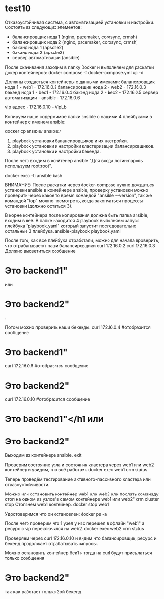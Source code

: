# test10

Отказоустойчивая система, с автоматизацией установки и настройки.
Состоять из следующих элементов:
- балансировщик нода 1 (nginx, pacemaker, corosync, crmsh)
- балансировщик нода 2 (nginx, pacemaker, corosync, crmsh)
- бэкэнд нода 1 (apsche2)
- бэкэнд нода 2 (apsche2)
- сервер автоматизации (ansible)


После скачивания заходим в папку Docker и выполняем для раскатки докер контейнеров:
docker compose -f docker-compose.yml up -d

Должны создасться контейнеры с данными именами:
балансировщик нода 1 -  web1     - 172.16.0.2
балансировщик нода 2 -  web2     - 172.16.0.3
бэкэнд нода 1 -         bec1     - 172.16.0.4
бэкэнд нода 2 -         bec2     - 172.16.0.5
сервер автоматизации -  ansible  - 172.16.0.6

vip адрес - 172.16.0.10 - VipLb

Копируем наше содержимое папки ansible с нашими 4 плейбуками в контейнер с именем ansible:

docker cp ansible/ ansible:/

1. playbook установки балансировщиков и их настройки.
2. playbook установки и настройки кластеризации балансировщиков.
3. playbook установки и настройки бэкенда.

После чего входим в конйтенер ansible "Для входа логин:пароль используем root:root".

docker exec -ti ansible bash

ВНИМАНИЕ: После раскатки через docker-compose нужно дождаться установки ansible в контейнере ansible, проверку установки можно проверить через какое то время командой "ansible --version", так же командой "top" можно посмотреть, когда закончаться процессы установки (должно остаться 3). 

В корне контейнера после копирования должна быть папка ansible, входим в неё.
В папке находится 4 playbook выполняем запуск плейбука "playbook.yaml" который запустит последовательно остальные 3 плейбука.
ansible-playbook playbook.yaml

После того, как все плейбука отработали, можно для начала проверить, что отрабатываеют наши балансировщики
curl 172.16.0.2
curl 172.16.0.3
Должно высветиться сообщение <h1>Это backend1"</h1> или <h1>Это backend2"</h1>.

Потом можно проверить наши бекенды.
curl 172.16.0.4 #отобразится сообщение <h1>Это backend1"</h1>
curl 172.16.0.5 #отобразится сообщение <h1>Это backend2"</h1>

curl 172.16.0.10 #отобразится сообщение <h1>Это backend1"</h1 или <h1>Это backend2"</h1>

Выходим из контейнера ansible.
exit

Проверим состояние узла и состояния кластера через web1 или web2 контейнер и увидим, что всё работает.
docker exec web1 crm status

Теперь проведём тестирование активного-пассивного кластера или отказоустойчивости.

Можно или остановить контейнер web1 или web2 или послать команаду стоп на одном из узлов"в самом контейнере web1 или web2" crm cluster stop
Стопанем web1 контейнер.
docker stop web1

Удостоверимся что он остановлен:
docker ps -a

После чего проверим что 1 узел у нас перешел в офлайн "web1" а ресурс с vip переключился на web2.
docker exec web2 crm status

Проверяем через curl 172.16.0.10 и видим что балансировщик, ресурс и бекенд продолжает отрабатывать запросы.

Можно остановить контейнер бек1 и тогда на curl будут присылаться только сообщения <h1>Это backend2"</h1> так как работает только 2ой бекенд.
